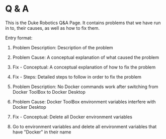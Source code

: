 # Q & A

This is the Duke Robotics Q&A Page. It contains problems that we have run in to, their causes, as well as how to fix them.

Entry format:

1. Problem Description: Description of the problem
2. Problem Cause: A conceptual explanation of what caused the problem
3. Fix - Conceptual: A conceptual explanation of how to fix the problem
4. Fix - Steps: Detailed steps to follow in order to fix the problem

1. Problem Description: No Docker commands work after switching from Docker ToolBox to Docker Desktop
2. Problem Cause: Docker ToolBox environment variables interfere with Docker Desktop
3. Fix - Conceptual: Delete all Docker environment variables
4. Go to environment variables and delete all environment variables that have "Docker" in their name
